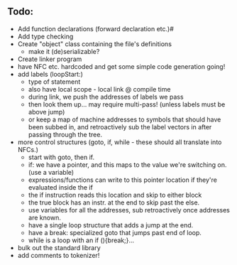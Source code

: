 Todo:
-----

- Add function declarations (forward declaration etc.)#
- Add type checking
- Create "object" class containing the file's definitions
	- make it (de)serializable?
- Create linker program
- have NFC etc. hardcoded and get some simple code generation going!
- add labels (loopStart:)
	- type of statement
	- also have local scope - local link @ compile time
	- during link, we push the addresses of labels we pass
	- then look them up... may require multi-pass! (unless labels must be above jump)
	- or keep a map of machine addresses to symbols that should have been subbed in, and retroactively sub the label vectors in after passing through the tree.
- more control structures (goto, if, while - these should all translate into NFCs.)
	- start with goto, then if.
	- if: we have a pointer, and this maps to the value we're switching on. (use a variable)
	- expressions/functions can write to this pointer location if they're evaluated inside the if
	- the if instruction reads this location and skip to either block
	- the true block has an instr. at the end to skip past the else.
	- use variables for all the addresses, sub retroactively once addresses are known.
	- have a single loop structure that adds a jump at the end.
	- have a break: specialized goto that jumps past end of loop.
	- while is a loop with an if (){break;}...
- bulk out the standard library
- add comments to tokenizer!